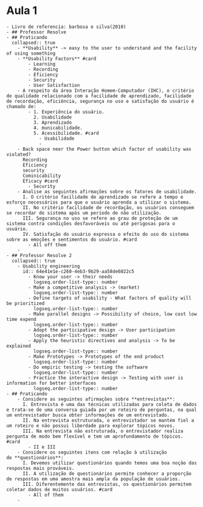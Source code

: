 # Aula 1
	- Livro de referencia: barbosa e silva(2010)
	- ## Professor Resolve
	- ## Praticando
	  collapsed:: true
		- **Usability** -> easy to the user to understand and the facility of using something
		- **Usability Factors** #card
			- Learning
			- Recording
			- Eficiency
			- Security
			- User Satisfaction
		- A respeito da área Interação Homem-Computador (IHC), o critério de qualidade relacionado com a facilidade de aprendizado, facilidade de recordação, eficiência, segurança no uso e satisfação do usuário é chamado de:
			- 1. Experiência do usuário.
			  2. Usabilidade
			  3. Aprendizado
			  4. municabilidade.
			  5. Acessibilidade. #card
				- Usabilidade
				-
		- Back space neer the Power button which factor of usability was violated?
		  Recording
		  Eficiency
		  security
		  Cominicability
		  Eficacy #card
			- Security
		- Analise as seguintes afirmações sobre os fatores de usabilidade.
		  I. O critério facilidade de aprendizado se refere a tempo e esforço necessários para que o usuário aprenda a utilizar o sistema.  
		  II. No critério facilidade de recordação, os usuários conseguem se recordar do sistema após um período de não utilização.  
		  III. Segurança no uso se refere ao grau de proteção de um sistema contra condições desfavoráveis ou até perigosas para o usuário.  
		  IV. Satisfação do usuário expressa o efeito do uso do sistema sobre as emoções e sentimentos do usuário. #card
			- All off them
		-
	- ## Professor Resolve 2
	  collapsed:: true
		- Usability engineering
		  id:: 64e41e1e-c260-4eb3-9b29-aa58de6022c5
			- Know your user -> their needs
			  logseq.order-list-type:: number
			- Make a competitive analysis -> (market)
			  logseq.order-list-type:: number
			- Define targets of usability - What factors of quality will be prioritized
			  logseq.order-list-type:: number
			- Make parallel designs -> Possibility of choice, low cost low time expend
			  logseq.order-list-type:: number
			- Adopt the participative design -> User participation
			  logseq.order-list-type:: number
			- Apply the heuristic directives and analysis -> To be explained
			  logseq.order-list-type:: number
			- Make Prototypes -> Prototypes of the end product
			  logseq.order-list-type:: number
			- Do empiric testing -> testing the software
			  logseq.order-list-type:: number
			- Practice the interactive design -> Testing with user is information for better interfaces
			  logseq.order-list-type:: number
	- ## Praticando
		- Considere as seguintes afirmações sobre **entrevistas**:
		  I. Entrevista é uma das técnicas utilizadas para coleta de dados e trata-se de uma conversa guiada por um roteiro de perguntas, na qual um entrevistador busca obter informações de um entrevistado.
		  II. Na entrevista estruturada, o entrevistador se mantém fiel a um roteiro e não possui liberdade para explorar tópicos novos.
		  III. Na entrevista não estruturada, o entrevistador realiza pergunta de modo bem flexível e tem um aprofundamento de tópicos. #card
			- II e III
		- Considere os seguintes itens com relação à utilização de **questionários**:
		  I. Devemos utilizar questionários quando temos uma boa noção das respostas mais prováveis.
		  II. A utilização de questionários permite conhecer a proporção de respostas em uma amostra mais ampla da população de usuários.
		  III. Diferentemente das entrevistas, os questionários permitem coletar dados de muitos usuários. #card
			- All of them
		-